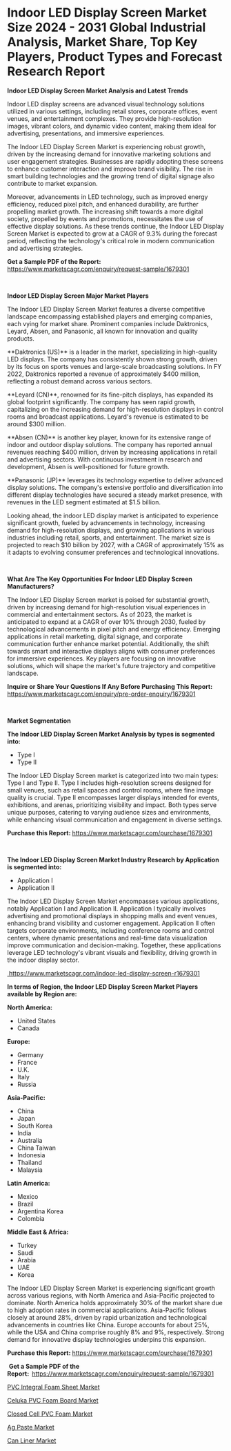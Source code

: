 <p><h1>Indoor LED Display Screen Market Size 2024 - 2031 Global Industrial Analysis, Market Share, Top Key Players, Product Types and Forecast Research Report</h1></p><p><strong>Indoor LED Display Screen Market Analysis and Latest Trends</strong></p>
<p><p>Indoor LED display screens are advanced visual technology solutions utilized in various settings, including retail stores, corporate offices, event venues, and entertainment complexes. They provide high-resolution images, vibrant colors, and dynamic video content, making them ideal for advertising, presentations, and immersive experiences.</p><p>The Indoor LED Display Screen Market is experiencing robust growth, driven by the increasing demand for innovative marketing solutions and user engagement strategies. Businesses are rapidly adopting these screens to enhance customer interaction and improve brand visibility. The rise in smart building technologies and the growing trend of digital signage also contribute to market expansion.</p><p>Moreover, advancements in LED technology, such as improved energy efficiency, reduced pixel pitch, and enhanced durability, are further propelling market growth. The increasing shift towards a more digital society, propelled by events and promotions, necessitates the use of effective display solutions. As these trends continue, the Indoor LED Display Screen Market is expected to grow at a CAGR of 9.3% during the forecast period, reflecting the technology's critical role in modern communication and advertising strategies.</p></p>
<p><strong>Get a Sample PDF of the Report:&nbsp;</strong> <a href="https://www.marketscagr.com/enquiry/request-sample/1679301?utm_campaign=1869&utm_medium=2&utm_source=Github&utm_content=ia&utm_term=12122024&utm_id=indoor-led-display-screen">https://www.marketscagr.com/enquiry/request-sample/1679301</a></p>
<p>&nbsp;</p>
<p><strong>Indoor LED Display Screen Major Market Players</strong></p>
<p><p>The Indoor LED Display Screen Market features a diverse competitive landscape encompassing established players and emerging companies, each vying for market share. Prominent companies include Daktronics, Leyard, Absen, and Panasonic, all known for innovation and quality products.</p><p>**Daktronics (US)** is a leader in the market, specializing in high-quality LED displays. The company has consistently shown strong growth, driven by its focus on sports venues and large-scale broadcasting solutions. In FY 2022, Daktronics reported a revenue of approximately $400 million, reflecting a robust demand across various sectors.</p><p>**Leyard (CN)**, renowned for its fine-pitch displays, has expanded its global footprint significantly. The company has seen rapid growth, capitalizing on the increasing demand for high-resolution displays in control rooms and broadcast applications. Leyard's revenue is estimated to be around $300 million.</p><p>**Absen (CN)** is another key player, known for its extensive range of indoor and outdoor display solutions. The company has reported annual revenues reaching $400 million, driven by increasing applications in retail and advertising sectors. With continuous investment in research and development, Absen is well-positioned for future growth.</p><p>**Panasonic (JP)** leverages its technology expertise to deliver advanced display solutions. The company's extensive portfolio and diversification into different display technologies have secured a steady market presence, with revenues in the LED segment estimated at $1.5 billion.</p><p>Looking ahead, the indoor LED display market is anticipated to experience significant growth, fueled by advancements in technology, increasing demand for high-resolution displays, and growing applications in various industries including retail, sports, and entertainment. The market size is projected to reach $10 billion by 2027, with a CAGR of approximately 15% as it adapts to evolving consumer preferences and technological innovations.</p></p>
<p>&nbsp;</p>
<p><strong>What Are The Key Opportunities For Indoor LED Display Screen Manufacturers?</strong></p>
<p><p>The Indoor LED Display Screen market is poised for substantial growth, driven by increasing demand for high-resolution visual experiences in commercial and entertainment sectors. As of 2023, the market is anticipated to expand at a CAGR of over 10% through 2030, fueled by technological advancements in pixel pitch and energy efficiency. Emerging applications in retail marketing, digital signage, and corporate communication further enhance market potential. Additionally, the shift towards smart and interactive displays aligns with consumer preferences for immersive experiences. Key players are focusing on innovative solutions, which will shape the market's future trajectory and competitive landscape.</p></p>
<p><strong>Inquire or Share Your Questions If Any Before Purchasing This Report:</strong> <a href="https://www.marketscagr.com/enquiry/pre-order-enquiry/1679301?utm_campaign=1869&utm_medium=2&utm_source=Github&utm_content=ia&utm_term=12122024&utm_id=indoor-led-display-screen">https://www.marketscagr.com/enquiry/pre-order-enquiry/1679301</a></p>
<p>&nbsp;</p>
<p><strong>Market Segmentation</strong></p>
<p><strong>The Indoor LED Display Screen Market Analysis by types is segmented into:</strong></p>
<p><ul><li>Type I</li><li>Type II</li></ul></p>
<p><p>The Indoor LED Display Screen market is categorized into two main types: Type I and Type II. Type I includes high-resolution screens designed for small venues, such as retail spaces and control rooms, where fine image quality is crucial. Type II encompasses larger displays intended for events, exhibitions, and arenas, prioritizing visibility and impact. Both types serve unique purposes, catering to varying audience sizes and environments, while enhancing visual communication and engagement in diverse settings.</p></p>
<p><strong>Purchase this Report:&nbsp;</strong><a href="https://www.marketscagr.com/purchase/1679301?utm_campaign=1869&utm_medium=2&utm_source=Github&utm_content=ia&utm_term=12122024&utm_id=indoor-led-display-screen">https://www.marketscagr.com/purchase/1679301</a></p>
<p>&nbsp;</p>
<p><strong>The Indoor LED Display Screen Market Industry Research by Application is segmented into:</strong></p>
<p><ul><li>Application I</li><li>Application II</li></ul></p>
<p><p>The Indoor LED Display Screen Market encompasses various applications, notably Application I and Application II. Application I typically involves advertising and promotional displays in shopping malls and event venues, enhancing brand visibility and customer engagement. Application II often targets corporate environments, including conference rooms and control centers, where dynamic presentations and real-time data visualization improve communication and decision-making. Together, these applications leverage LED technology's vibrant visuals and flexibility, driving growth in the indoor display sector.</p></p>
<p><a href="https://www.marketscagr.com/indoor-led-display-screen-r1679301?utm_campaign=1869&utm_medium=2&utm_source=Github&utm_content=ia&utm_term=12122024&utm_id=indoor-led-display-screen">&nbsp;https://www.marketscagr.com/indoor-led-display-screen-r1679301</a></p>
<p><strong>In terms of Region, the Indoor LED Display Screen Market Players available by Region are:</strong></p>
<p>
    <p> <strong> North America: </strong>
        <ul>
            <li>United States</li>
            <li>Canada</li>
        </ul>
        </p> 
    <p> <strong> Europe: </strong>
        <ul>
            <li>Germany</li>
            <li>France</li>
            <li>U.K.</li>
            <li>Italy</li>
            <li>Russia</li>
        </ul>
        </p> 
    <p> <strong> Asia-Pacific: </strong>
        <ul>
            <li>China</li>
            <li>Japan</li>
            <li>South Korea</li>
            <li>India</li>
            <li>Australia</li>
            <li>China Taiwan</li>
            <li>Indonesia</li>
            <li>Thailand</li>
            <li>Malaysia</li>
        </ul>
        </p> 
    <p> <strong> Latin America: </strong>
        <ul>
            <li>Mexico</li>
            <li>Brazil</li>
            <li>Argentina Korea</li>
            <li>Colombia</li>
        </ul>
        </p> 
    <p> <strong> Middle East & Africa: </strong>
        <ul>
            <li>Turkey</li>
            <li>Saudi</li>
            <li>Arabia</li>
            <li>UAE</li>
            <li>Korea</li>
        </ul>
    </p>
    </p>
<p><p>The Indoor LED Display Screen Market is experiencing significant growth across various regions, with North America and Asia-Pacific projected to dominate. North America holds approximately 30% of the market share due to high adoption rates in commercial applications. Asia-Pacific follows closely at around 28%, driven by rapid urbanization and technological advancements in countries like China. Europe accounts for about 25%, while the USA and China comprise roughly 8% and 9%, respectively. Strong demand for innovative display technologies underpins this expansion.</p></p>
<p><strong>Purchase this Report: </strong><a href="https://www.marketscagr.com/purchase/1679301?utm_campaign=1869&utm_medium=2&utm_source=Github&utm_content=ia&utm_term=12122024&utm_id=indoor-led-display-screen">https://www.marketscagr.com/purchase/1679301</a></p>
<p>&nbsp;<strong>Get a Sample PDF of the Report:&nbsp;&nbsp;</strong><a href="https://www.marketscagr.com/enquiry/request-sample/1679301?utm_campaign=1869&utm_medium=2&utm_source=Github&utm_content=ia&utm_term=12122024&utm_id=indoor-led-display-screen">https://www.marketscagr.com/enquiry/request-sample/1679301</a></p>
<p><strong></strong></p>
<p><p><a href="https://www.linkedin.com/pulse/p-factrackr-ho6he?utm_campaign=1869&utm_medium=2&utm_source=Github&utm_content=ia&utm_term=12122024&utm_id=indoor-led-display-screen">PVC Integral Foam Sheet Market</a></p><p><a href="https://www.linkedin.com/pulse/accurate-data-celuka-pvc-foam-board-market-size-share-volume-bitjc?utm_campaign=1869&utm_medium=2&utm_source=Github&utm_content=ia&utm_term=12122024&utm_id=indoor-led-display-screen">Celuka PVC Foam Board Market</a></p><p><a href="https://www.linkedin.com/pulse/recent-closed-cell-pvc-foam-market-analysis-shows-size-growing-wn07c?utm_campaign=1869&utm_medium=2&utm_source=Github&utm_content=ia&utm_term=12122024&utm_id=indoor-led-display-screen">Closed Cell PVC Foam Market</a></p><p><a href="https://www.linkedin.com/pulse/rev-athenaur-okk4f?utm_campaign=1869&utm_medium=2&utm_source=Github&utm_content=ia&utm_term=12122024&utm_id=indoor-led-display-screen">Ag Paste Market</a></p><p><a href="https://www.linkedin.com/pulse/p-factrackr-ho6he?utm_campaign=1869&utm_medium=2&utm_source=Github&utm_content=ia&utm_term=12122024&utm_id=indoor-led-display-screen">Can Liner Market</a></p></p>